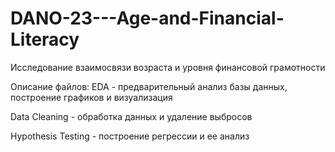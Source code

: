 # DANO-23---Age-and-Financial-Literacy
Исследование взаимосвязи возраста и уровня финансовой грамотности

Описание файлов:
EDA - предварительный анализ базы данных, построение графиков и визуализация

Data Cleaning - обработка данных и удаление выбросов

Hypothesis Testing - построение регрессии и ее анализ
